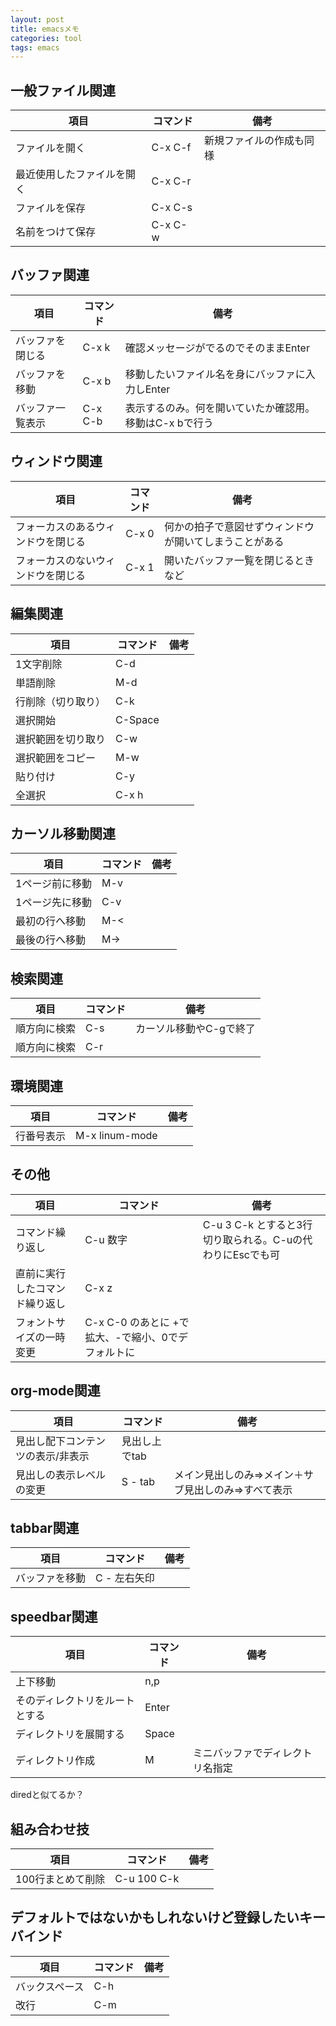 ```yaml
---
layout: post
title: emacsメモ
categories: tool
tags: emacs
---
```


## 一般ファイル関連

|項目|コマンド|備考|
|-|-|-|
|ファイルを開く|C-x C-f|新規ファイルの作成も同様|
|最近使用したファイルを開く|C-x C-r||
|ファイルを保存|C-x C-s||
|名前をつけて保存|C-x C-w||

## バッファ関連

|項目|コマンド|備考|
|-|-|-|
|バッファを閉じる|C-x k|確認メッセージがでるのでそのままEnter|
|バッファを移動|C-x b|移動したいファイル名を身にバッファに入力しEnter|
|バッファ一覧表示|C-x C-b|表示するのみ。何を開いていたか確認用。移動はC-x bで行う|

## ウィンドウ関連

|項目|コマンド|備考|
|-|-|-|
|フォーカスのあるウィンドウを閉じる|C-x 0|何かの拍子で意図せずウィンドウが開いてしまうことがある|
|フォーカスのないウィンドウを閉じる|C-x 1|開いたバッファ一覧を閉じるときなど|

## 編集関連

|項目|コマンド|備考|
|-|-|-|
|1文字削除|C-d||
|単語削除|M-d||
|行削除（切り取り）|C-k||
|選択開始|C-Space||
|選択範囲を切り取り|C-w||
|選択範囲をコピー|M-w||
|貼り付け|C-y||
|全選択|C-x h||

## カーソル移動関連

|項目|コマンド|備考|
|-|-|-|
|1ページ前に移動|M-v||
|1ページ先に移動|C-v||
|最初の行へ移動|M-<||
|最後の行へ移動|M->||


## 検索関連

|項目|コマンド|備考|
|-|-|-|
|順方向に検索|C-s|カーソル移動やC-gで終了|
|順方向に検索|C-r||

  
  
## 環境関連

|項目|コマンド|備考|
|-|-|-|
|行番号表示|M-x linum-mode||

## その他

|項目|コマンド|備考|
|-|-|-|
|コマンド繰り返し|C-u 数字|C-u 3 C-k とすると3行切り取られる。C-uの代わりにEscでも可|
|直前に実行したコマンド繰り返し|C-x z||
|フォントサイズの一時変更|C-x C-0 のあとに +で拡大、-で縮小、0でデフォルトに||

## org-mode関連

|項目|コマンド|備考|
|-|-|-|
|見出し配下コンテンツの表示/非表示|見出し上でtab||
|見出しの表示レベルの変更|S - tab|メイン見出しのみ⇒メイン＋サブ見出しのみ⇒すべて表示|

## tabbar関連

|項目|コマンド|備考|
|-|-|-|
|バッファを移動|C - 左右矢印||

## speedbar関連

|項目|コマンド|備考|
|-|-|-|
|上下移動|n,p||
|そのディレクトリをルートとする|Enter||
|ディレクトリを展開する|Space||
|ディレクトリ作成|M|ミニバッファでディレクトリ名指定|

diredと似てるか？


## 組み合わせ技

|項目|コマンド|備考|
|-|-|-|
|100行まとめて削除|C-u 100 C-k||


## デフォルトではないかもしれないけど登録したいキーバインド

|項目|コマンド|備考|
|-|-|-|
|バックスペース|C-h||
|改行|C-m||











